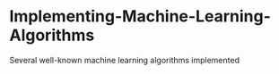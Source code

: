 # Implementing-Machine-Learning-Algorithms

Several well-known machine learning algorithms implemented